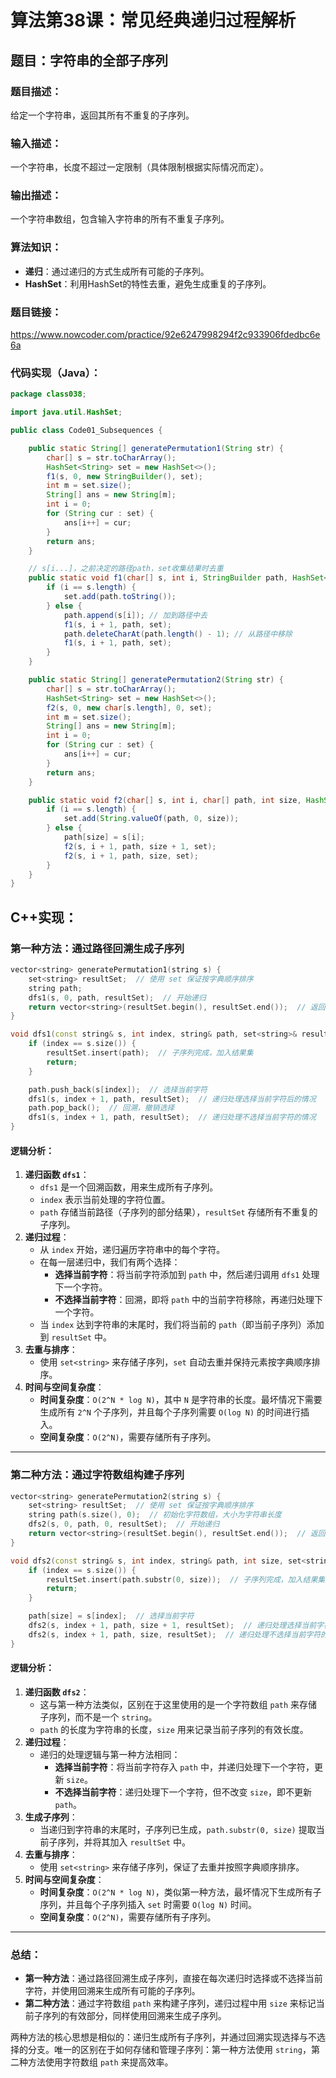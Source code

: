 # 算法第38课：常见经典递归过程解析

## 题目：字符串的全部子序列

### 题目描述：

给定一个字符串，返回其所有不重复的子序列。

### 输入描述：

一个字符串，长度不超过一定限制（具体限制根据实际情况而定）。

### 输出描述：

一个字符串数组，包含输入字符串的所有不重复子序列。

### 算法知识：

- **递归**：通过递归的方式生成所有可能的子序列。
- **HashSet**：利用HashSet的特性去重，避免生成重复的子序列。

### 题目链接：

https://www.nowcoder.com/practice/92e6247998294f2c933906fdedbc6e6a

### 代码实现（Java）：

```java
package class038;

import java.util.HashSet;

public class Code01_Subsequences {

    public static String[] generatePermutation1(String str) {
        char[] s = str.toCharArray();
        HashSet<String> set = new HashSet<>();
        f1(s, 0, new StringBuilder(), set);
        int m = set.size();
        String[] ans = new String[m];
        int i = 0;
        for (String cur : set) {
            ans[i++] = cur;
        }
        return ans;
    }

    // s[i...]，之前决定的路径path，set收集结果时去重
    public static void f1(char[] s, int i, StringBuilder path, HashSet<String> set) {
        if (i == s.length) {
            set.add(path.toString());
        } else {
            path.append(s[i]); // 加到路径中去
            f1(s, i + 1, path, set);
            path.deleteCharAt(path.length() - 1); // 从路径中移除
            f1(s, i + 1, path, set);
        }
    }

    public static String[] generatePermutation2(String str) {
        char[] s = str.toCharArray();
        HashSet<String> set = new HashSet<>();
        f2(s, 0, new char[s.length], 0, set);
        int m = set.size();
        String[] ans = new String[m];
        int i = 0;
        for (String cur : set) {
            ans[i++] = cur;
        }
        return ans;
    }

    public static void f2(char[] s, int i, char[] path, int size, HashSet<String> set) {
        if (i == s.length) {
            set.add(String.valueOf(path, 0, size));
        } else {
            path[size] = s[i];
            f2(s, i + 1, path, size + 1, set);
            f2(s, i + 1, path, size, set);
        }
    }
}
```

## C++实现：

### 第一种方法：通过路径回溯生成子序列

```cpp
vector<string> generatePermutation1(string s) {
    set<string> resultSet;  // 使用 set 保证按字典顺序排序
    string path;
    dfs1(s, 0, path, resultSet);  // 开始递归
    return vector<string>(resultSet.begin(), resultSet.end());  // 返回去重后的结果
}

void dfs1(const string& s, int index, string& path, set<string>& resultSet) {
    if (index == s.size()) {
        resultSet.insert(path);  // 子序列完成，加入结果集
        return;
    }

    path.push_back(s[index]);  // 选择当前字符
    dfs1(s, index + 1, path, resultSet);  // 递归处理选择当前字符后的情况
    path.pop_back();  // 回溯，撤销选择
    dfs1(s, index + 1, path, resultSet);  // 递归处理不选择当前字符的情况
}
```

#### 逻辑分析：

1. **递归函数 `dfs1`**：
   - `dfs1` 是一个回溯函数，用来生成所有子序列。
   - `index` 表示当前处理的字符位置。
   - `path` 存储当前路径（子序列的部分结果），`resultSet` 存储所有不重复的子序列。
2. **递归过程**：
   - 从 `index` 开始，递归遍历字符串中的每个字符。
   - 在每一层递归中，我们有两个选择：
     - **选择当前字符**：将当前字符添加到 `path` 中，然后递归调用 `dfs1` 处理下一个字符。
     - **不选择当前字符**：回溯，即将 `path` 中的当前字符移除，再递归处理下一个字符。
   - 当 `index` 达到字符串的末尾时，我们将当前的 `path`（即当前子序列）添加到 `resultSet` 中。
3. **去重与排序**：
   - 使用 `set<string>` 来存储子序列，`set` 自动去重并保持元素按字典顺序排序。
4. **时间与空间复杂度**：
   - **时间复杂度**：`O(2^N * log N)`，其中 `N` 是字符串的长度。最坏情况下需要生成所有 `2^N` 个子序列，并且每个子序列需要 `O(log N)` 的时间进行插入。
   - **空间复杂度**：`O(2^N)`，需要存储所有子序列。

------

### 第二种方法：通过字符数组构建子序列

```cpp
vector<string> generatePermutation2(string s) {
    set<string> resultSet;  // 使用 set 保证按字典顺序排序
    string path(s.size(), 0);  // 初始化字符数组，大小为字符串长度
    dfs2(s, 0, path, 0, resultSet);  // 开始递归
    return vector<string>(resultSet.begin(), resultSet.end());  // 返回去重后的结果
}

void dfs2(const string& s, int index, string& path, int size, set<string>& resultSet) {
    if (index == s.size()) {
        resultSet.insert(path.substr(0, size));  // 子序列完成，加入结果集
        return;
    }

    path[size] = s[index];  // 选择当前字符
    dfs2(s, index + 1, path, size + 1, resultSet);  // 递归处理选择当前字符后的情况
    dfs2(s, index + 1, path, size, resultSet);  // 递归处理不选择当前字符的情况
}
```

#### 逻辑分析：

1. **递归函数 `dfs2`**：
   - 这与第一种方法类似，区别在于这里使用的是一个字符数组 `path` 来存储子序列，而不是一个 `string`。
   - `path` 的长度为字符串的长度，`size` 用来记录当前子序列的有效长度。
2. **递归过程**：
   - 递归的处理逻辑与第一种方法相同：
     - **选择当前字符**：将当前字符存入 `path` 中，并递归处理下一个字符，更新 `size`。
     - **不选择当前字符**：递归处理下一个字符，但不改变 `size`，即不更新 `path`。
3. **生成子序列**：
   - 当递归到字符串的末尾时，子序列已生成，`path.substr(0, size)` 提取当前子序列，并将其加入 `resultSet` 中。
4. **去重与排序**：
   - 使用 `set<string>` 来存储子序列，保证了去重并按照字典顺序排序。
5. **时间与空间复杂度**：
   - **时间复杂度**：`O(2^N * log N)`，类似第一种方法，最坏情况下生成所有子序列，并且每个子序列插入 `set` 时需要 `O(log N)` 时间。
   - **空间复杂度**：`O(2^N)`，需要存储所有子序列。

------

### 总结：

- **第一种方法**：通过路径回溯生成子序列，直接在每次递归时选择或不选择当前字符，并使用回溯来生成所有可能的子序列。
- **第二种方法**：通过字符数组 `path` 来构建子序列，递归过程中用 `size` 来标记当前子序列的有效部分，同样使用回溯来生成子序列。

两种方法的核心思想是相似的：递归生成所有子序列，并通过回溯实现选择与不选择的分支。唯一的区别在于如何存储和管理子序列：第一种方法使用 `string`，第二种方法使用字符数组 `path` 来提高效率。